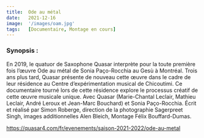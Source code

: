 ```yaml
---
title:  Ode au métal
date:   2021-12-16
image:  '/images/oam.jpg'
tags:   [Documentaire, Montage en cours]
---
```

### Synopsis :

En 2019, le quatuor de Saxophone Quasar interprète pour la toute première fois l’œuvre Ode au métal de Sonia Paço-Rocchia au Gesù à Montréal. Trois ans plus tard, Quasar présente de nouveau cette œuvre dans le cadre de leur résidence au Centre d’expérimentation musical de Chicoutimi. Ce documentaire tourné lors de cette résidence explore le processus créatif de cette œuvre musicale unique. 
Avec Quasar (Marie-Chantal Leclair, Mathieu Leclair, André Leroux et Jean-Marc Bouchard) et Sonia Paço-Rocchia. Écrit et réalisé par Simon Roberge, direction de la photographie Sagerpreet Singh, images additionnelles Alen Bleich, Montage Félix Bouffard-Dumas.

https://quasar4.com/fr/evenements/saison-2021-2022/ode-au-metal
